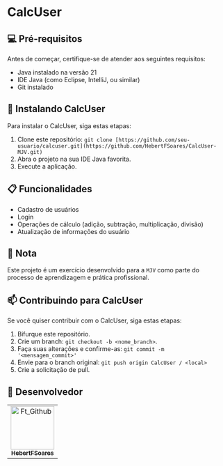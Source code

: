 # CalcUser

## 💻 Pré-requisitos

Antes de começar, certifique-se de atender aos seguintes requisitos:

- Java instalado na versão 21
- IDE Java (como Eclipse, IntelliJ, ou similar)
- Git instalado

## 🚀 Instalando CalcUser

Para instalar o CalcUser, siga estas etapas:

1. Clone este repositório: `git clone [https://github.com/seu-usuario/calcuser.git](https://github.com/HebertFSoares/CalcUser-MJV.git)`
2. Abra o projeto na sua IDE Java favorita.
3. Execute a aplicação.

## 📋 Funcionalidades

- Cadastro de usuários
- Login
- Operações de cálculo (adição, subtração, multiplicação, divisão)
- Atualização de informações do usuário

## 📝 Nota
Este projeto é um exercício desenvolvido para a `MJV` como parte do processo de aprendizagem e prática profissional.
  
## 📫 Contribuindo para CalcUser

Se você quiser contribuir com o CalcUser, siga estas etapas:

1. Bifurque este repositório.
2. Crie um branch: `git checkout -b <nome_branch>`.
3. Faça suas alterações e confirme-as: `git commit -m '<mensagem_commit>'`
4. Envie para o branch original: `git push origin CalcUser / <local>`
5. Crie a solicitação de pull.

## 🤝 Desenvolvedor




<table>
  <tr>
    <td align="center">
      <a href="#" title="Hebert">
        <img src="https://avatars.githubusercontent.com/u/88061348?s=400&u=0f256aaecccd77a0d09b4b04b6a7f42e95729fbd&v=4" width="100px;" alt="Ft_Github"/><br>
        <sub>
          <b>HebertFSoares</b>
        </sub>
      </a>
    </td>
  </tr>
</table>

